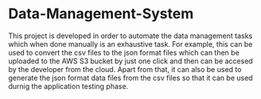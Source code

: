 # Data-Management-System
This project is developed in order to automate the data management tasks which when done manually is an exhaustive task.
For example, this can be used to convert the csv files to the json format files which can then be uploaded to the AWS S3 bucket by just one click and then can be accesed by the developer from the cloud.
Apart from that, it can also be used to generate the json format data files from the csv files so that it can be used durnig the application testing phase. 
